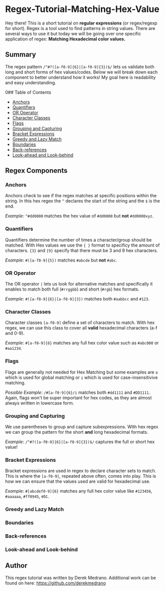 # Regex-Tutorial-Matching-Hex-Value

Hey there! This is a short tutorial on <strong>regular expressions</strong> (or regex/regexp for short). Regex is a tool used to find patterns in string values. 
There are several ways to use it but today we will be going over one specific application of regex: <b>Matching Hexadecimal color values.</b>

## Summary

The regex pattern `/^#?([a-f0-9]{6}|[a-f0-9]{3})$/` lets us validate both long and short forms of hex values/codes. Below we will break down each component to better understand how it works! 
My goal here is readability and easy understanding.

0## Table of Contents

- [Anchors](#anchors)
- [Quantifiers](#quantifiers)
- [OR Operator](#or-operator)
- [Character Classes](#character-classes)
- [Flags](#flags)
- [Grouping and Capturing](#grouping-and-capturing)
- [Bracket Expressions](#bracket-expressions)
- [Greedy and Lazy Match](#greedy-and-lazy-match)
- [Boundaries](#boundaries)
- [Back-references](#back-references)
- [Look-ahead and Look-behind](#look-ahead-and-look-behind)

## Regex Components

### Anchors

Anchors check to see if the regex matches at specific positions within the string. 
In this hex regex the `^` declares the start of the string and the `$` is the end.

<i>Example</i>: `^#dd0000` matches the hex value of `#dd0000` but <strong>not</strong> `#dd0000xyz`.

### Quantifiers

Quantifiers determine the number of times a character/group should be matched. With Hex values we use the
` { } ` format to specificy the amount of characters. `{3}` and `{9}` specify that there must be 3 and 9 hex characters.

<i>Example</i>: `#([a-f0-9]{5})` matches `#abcde` but <strong>not</strong> `#abc`.

### OR Operator

The OR operator `|` lets us look for alternative matches and specifically it enables to match both full (`#rrggbb`) and short (`#rgb`) hex formats.

<i>Example</i>: `#([a-f0-9]{6}|[a-f0-9]{3})` matches both `#aabbcc` and `#123`.

### Character Classes

Character classes `[a-f0-9]` define a set of characters to match. With hex regex,
we can use this class to cover all <strong>valid</strong> hexadecimal characters (a-f and 0-9).

<i>Example</i>: `#[a-f0-9]{6}` matches any full hex color value such as `#abc000` or `#aa1234`.

### Flags

Flags are generally not needed for Hex Matching but some examples are `a` which is used for global
matching or `i` which is used for case-insensitivive matching.

<i>Possible Example</i>: `/#[a-f0-9]{6}/i` matches both `#dd1111` and `#DD1111.`
Again, flags won't be super important for hex codes, as they are almost always written in lowercase form.


### Grouping and Capturing

We use parentheses to group and capture subexpressions. With hex regex we can group the pattern for the short 
<strong>and</strong> long hexadecimal formats.

<i>Example</i>: `/^#?([a-f0-9]{6}|[a-f0-9]{3})$/` captures the full or short hex value!


### Bracket Expressions

Bracket expressions are used in regex to declare character sets to match.
This is where the `[a-f0-9]`, repeated above often, comes into play. This is how we can ensure
that the values used are valid for hexadecimal use. 

<i>Example</i>: `#[abcdef0-9]{6}` matches any full hex color value like `#123456`, `#aaaaaa`, `#ff0945`, etc.

### Greedy and Lazy Match

### Boundaries

### Back-references

### Look-ahead and Look-behind

## Author

This regex tutorial was written by Derek Medrano. Additional work can be found on here: https://github.com/derekmedrano

